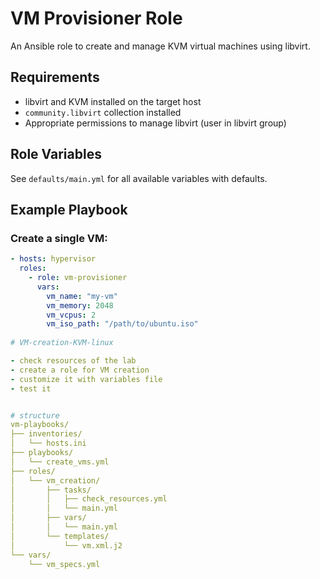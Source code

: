 # VM Provisioner Role

An Ansible role to create and manage KVM virtual machines using libvirt.

## Requirements

- libvirt and KVM installed on the target host
- `community.libvirt` collection installed
- Appropriate permissions to manage libvirt (user in libvirt group)

## Role Variables

See `defaults/main.yml` for all available variables with defaults.

## Example Playbook

### Create a single VM:
```yaml
- hosts: hypervisor
  roles:
    - role: vm-provisioner
      vars:
        vm_name: "my-vm"
        vm_memory: 2048
        vm_vcpus: 2
        vm_iso_path: "/path/to/ubuntu.iso"
        
# VM-creation-KVM-linux

- check resources of the lab 
- create a role for VM creation
- customize it with variables file
- test it 


# structure 
vm-playbooks/
├── inventories/
│   └── hosts.ini
├── playbooks/
│   └── create_vms.yml
├── roles/
│   └── vm_creation/
│       ├── tasks/
│       │   ├── check_resources.yml
│       │   └── main.yml
│       ├── vars/
│       │   └── main.yml
│       └── templates/
│           └── vm.xml.j2
└── vars/
    └── vm_specs.yml
